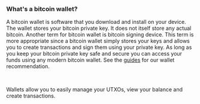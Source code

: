 ### What's a bitcoin wallet? 

A bitcoin wallet is software that you download and install on your device. The wallet stores
your bitcoin private key. It does not itself store any actual bitcoin. Another term for bitcoin wallet is 
bitcoin signing device. This term is more appropriate since a bitcoin wallet simply stores your keys and allows you
to create transactions and sign them using your private key. As long as you keep your bitcoin private key safe and secure you can access your funds using any modern bitcoin wallet.
See the <ins><a href="/guides">guides</a></ins> for our wallet recommendation.

&nbsp;

Wallets allow you to easily manage your UTXOs, view your balance and create transactions. 
